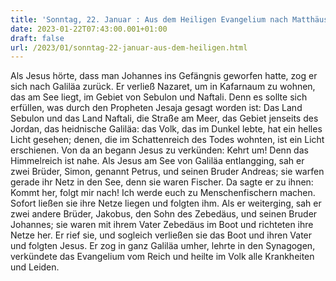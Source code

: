 ```yaml
---
title: 'Sonntag, 22. Januar : Aus dem Heiligen Evangelium nach Matthäus - Mt 4,12-23.'
date: 2023-01-22T07:43:00.001+01:00
draft: false
url: /2023/01/sonntag-22-januar-aus-dem-heiligen.html
---
```


Als Jesus hörte, dass man Johannes ins Gefängnis geworfen hatte, zog er sich nach Galiläa zurück. Er verließ Nazaret, um in Kafarnaum zu wohnen, das am See liegt, im Gebiet von Sebulon und Naftali. Denn es sollte sich erfüllen, was durch den Propheten Jesaja gesagt worden ist: Das Land Sebulon und das Land Naftali, die Straße am Meer, das Gebiet jenseits des Jordan, das heidnische Galiläa: das Volk, das im Dunkel lebte, hat ein helles Licht gesehen; denen, die im Schattenreich des Todes wohnten, ist ein Licht erschienen. Von da an begann Jesus zu verkünden: Kehrt um! Denn das Himmelreich ist nahe. Als Jesus am See von Galiläa entlangging, sah er zwei Brüder, Simon, genannt Petrus, und seinen Bruder Andreas; sie warfen gerade ihr Netz in den See, denn sie waren Fischer. Da sagte er zu ihnen: Kommt her, folgt mir nach! Ich werde euch zu Menschenfischern machen. Sofort ließen sie ihre Netze liegen und folgten ihm. Als er weiterging, sah er zwei andere Brüder, Jakobus, den Sohn des Zebedäus, und seinen Bruder Johannes; sie waren mit ihrem Vater Zebedäus im Boot und richteten ihre Netze her. Er rief sie, und sogleich verließen sie das Boot und ihren Vater und folgten Jesus. Er zog in ganz Galiläa umher, lehrte in den Synagogen, verkündete das Evangelium vom Reich und heilte im Volk alle Krankheiten und Leiden.